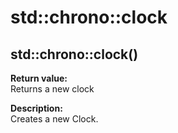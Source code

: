 # std::chrono::clock

## std::chrono::clock()

**Return value:**  
Returns a new clock

**Description:**  
Creates a new Clock. 
